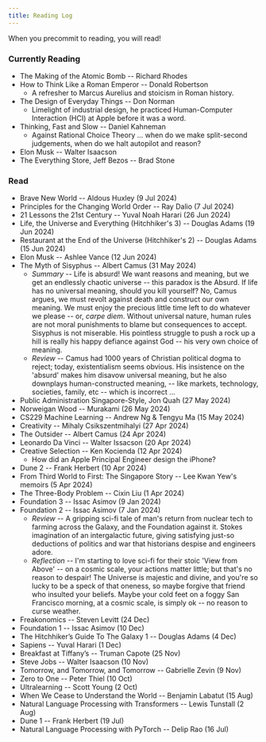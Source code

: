 ```yaml
---
title: Reading Log
---
```

When you precommit to reading, you will read!
### Currently Reading
- The Making of the Atomic Bomb -- Richard Rhodes
- How to Think Like a Roman Emperor -- Donald Robertson
	-  A refresher to Marcus Aurelius and stoicism in Roman history.
- The Design of Everyday Things -- Don Norman
	- Limelight of industrial design, he practiced Human-Computer Interaction (HCI) at Apple before it was a word.
- Thinking, Fast and Slow -- Daniel Kahneman
	- Against Rational Choice Theory ... when do we make split-second judgements, when do we halt autopilot and reason?
- Elon Musk -- Walter Isaacson
- The Everything Store, Jeff Bezos -- Brad Stone
### Read
- Brave New World -- Aldous Huxley (9 Jul 2024)
- Principles for the Changing World Order -- Ray Dalio (7 Jul 2024)
- 21 Lessons the 21st Century -- Yuval Noah Harari (26 Jun 2024)
- Life, the Universe and Everything (Hitchhiker's 3) -- Douglas Adams (19 Jun 2024)
- Restaurant at the End of the Universe (Hitchhiker's 2) -- Douglas Adams (15 Jun 2024)
- Elon Musk -- Ashlee Vance (12 Jun 2024)
- The Myth of Sisyphus -- Albert Camus (31 May 2024)
	- *Summary* -- Life is absurd! We want reasons and meaning, but we get an endlessly chaotic universe -- this paradox is the Absurd. If life has no universal meaning, should you kill yourself? No, Camus argues, we must revolt against death and construct our own meaning. We must enjoy the precious little time left to do whatever we please -- or, *carpe diem*. Without universal nature, human rules are not moral punishments to blame but consequences to accept. Sisyphus is not miserable. His pointless struggle to push a rock up a hill is really his happy defiance against God -- his very own choice of meaning.
	- *Review* -- Camus had 1000 years of Christian political dogma to reject; today, existentialism seems obvious. His insistence on the 'absurd' makes him disavow universal meaning, but he also downplays human-constructed meaning, -- like markets, technology, societies, family, etc -- which is incorrect ...
- Public Administration Singapore-Style, Jon Quah (27 May 2024)
- Norweigan Wood -- Murakami (26 May 2024)
- CS229 Machine Learning -- Andrew Ng & Tengyu Ma (15 May 2024)
- Creativity -- Mihaly Csikszentmihalyi (27 Apr 2024)
- The Outsider -- Albert Camus (24 Apr 2024)
- Leonardo Da Vinci -- Walter Issacson (20 Apr 2024)
- Creative Selection -- Ken Kocienda (12 Apr 2024)
	-   How did an Apple Principal Engineer design the iPhone?
- Dune 2 -- Frank Herbert (10 Apr 2024)
- From Third World to First: The Singapore Story -- Lee Kwan Yew's memoirs (5 Apr 2024)
- The Three-Body Problem -- Cixin Liu (1 Apr 2024)
- Foundation 3 -- Issac Asimov (9 Jan 2024)
- Foundation 2 -- Issac Asimov (7 Jan 2024)
	- *Review* -- A gripping sci-fi tale of man's return from nuclear tech to farming across the Galaxy, and the Foundation against it. Stokes imagination of an intergalactic future, giving satisfying just-so deductions of politics and war that historians despise and engineers adore.
	- *Reflection* -- I'm starting to love sci-fi for their stoic 'View from Above' -- on a cosmic scale, your actions matter little; but that's no reason to despair! The Universe is majestic and divine, and you're so lucky to be a speck of that oneness, so maybe forgive that friend who insulted your beliefs. Maybe your cold feet on a foggy San Francisco morning, at a cosmic scale, is simply ok -- no reason to curse weather.
- Freakonomics -- Steven Levitt (24 Dec)
- Foundation 1 -- Issac Asimov (10 Dec)
- The Hitchhiker’s Guide To The Galaxy 1 -- Douglas Adams (4 Dec)
- Sapiens -- Yuval Harari (1 Dec)
- Breakfast at Tiffany’s -- Truman Capote (25 Nov)
- Steve Jobs -- Walter Isaacson (10 Nov)
- Tomorrow, and Tomorrow, and Tomorrow -- Gabrielle Zevin (9 Nov)
- Zero to One -- Peter Thiel (10 Oct)
- Ultralearning -- Scott Young (2 Oct)
- When We Cease to Understand the World -- Benjamin Labatut (15 Aug)
- Natural Language Processing with Transformers -- Lewis Tunstall (2 Aug)
- Dune 1 -- Frank Herbert (19 Jul)
- Natural Language Processing with PyTorch --  Delip Rao (16 Jul)
